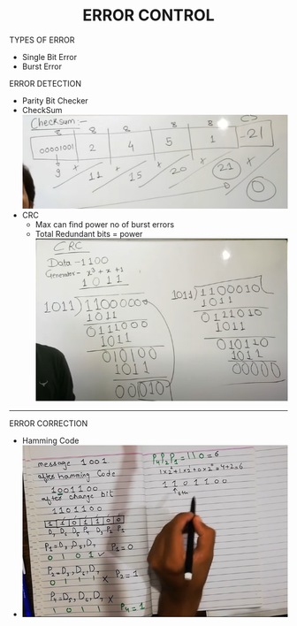 # <center> ERROR CONTROL

TYPES OF ERROR
- Single Bit Error
- Burst Error

ERROR DETECTION
- Parity Bit Checker
- CheckSum
![alt text](image-6.png)
- CRC
  - Max can find power no of burst errors
  - Total Redundant bits = power
![alt text](image-5.png)

---
ERROR CORRECTION
- Hamming Code
- ![alt text](image-21.png)